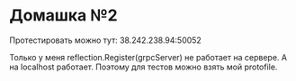 # Домашка №2

Протестировать можно тут: 38.242.238.94:50052

Только у меня reflection.Register(grpcServer) не работает на сервере. А на localhost работает. Поэтому для тестов можно взять мой protofile.
